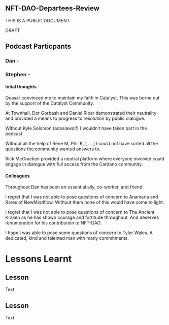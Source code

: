 ## NFT-DAO-Departees-Review

THIS IS A PUBLIC DOCUMENT

DRAFT

## Podcast Particpants

### Dan - 


### Stephen - 

#### Intial thoughts 

Quasar convinced me to maintain my faith in Catalyst. This was borne out by the support of the Catalyst Community.

At Townhall, Dor Gorbash and Daniel Ribar demonstrated their neutrality and provided a means to progress to resolution by public dialogue.

Without Kyle Solomon (adosiawolf) I wouldn’t have taken part in the podcast.

Without all the help  of Rene M, Phil K, [ ... ] I could not have sorted all the questions the community wanted answers to.

Rick McCracken provided a neutral platform where everyone involved could engage in dialogue with full access from the Cardano community.

#### Colleagues

Throughout Dan has been an essential ally, co-worker, and friend. 

I regret that I was not able to pose questions of concern to Anamaria and Rares of NewMindflow. Without them none of this would have come to light.

I regret that I was not able to pose questions of concern to The Ancient Kraken as he has shown courage and fortitude throughout. And deserves renumeration for his contribution to NFT-DAO.

I hope I was able to pose some questions of concern to Tyler Wales. A dedicated, kind and talented man with many commitments.  




# Lessons Learnt

## Lesson

Text

## Lesson

Text




